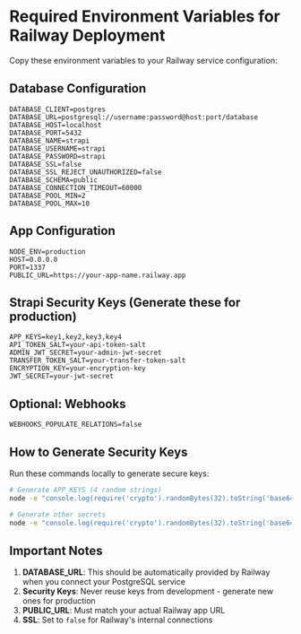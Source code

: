 # Required Environment Variables for Railway Deployment

Copy these environment variables to your Railway service configuration:

## Database Configuration
```
DATABASE_CLIENT=postgres
DATABASE_URL=postgresql://username:password@host:port/database
DATABASE_HOST=localhost
DATABASE_PORT=5432
DATABASE_NAME=strapi
DATABASE_USERNAME=strapi
DATABASE_PASSWORD=strapi
DATABASE_SSL=false
DATABASE_SSL_REJECT_UNAUTHORIZED=false
DATABASE_SCHEMA=public
DATABASE_CONNECTION_TIMEOUT=60000
DATABASE_POOL_MIN=2
DATABASE_POOL_MAX=10
```

## App Configuration
```
NODE_ENV=production
HOST=0.0.0.0
PORT=1337
PUBLIC_URL=https://your-app-name.railway.app
```

## Strapi Security Keys (Generate these for production)
```
APP_KEYS=key1,key2,key3,key4
API_TOKEN_SALT=your-api-token-salt
ADMIN_JWT_SECRET=your-admin-jwt-secret
TRANSFER_TOKEN_SALT=your-transfer-token-salt
ENCRYPTION_KEY=your-encryption-key
JWT_SECRET=your-jwt-secret
```

## Optional: Webhooks
```
WEBHOOKS_POPULATE_RELATIONS=false
```

## How to Generate Security Keys

Run these commands locally to generate secure keys:

```bash
# Generate APP_KEYS (4 random strings)
node -e "console.log(require('crypto').randomBytes(32).toString('base64'))"

# Generate other secrets
node -e "console.log(require('crypto').randomBytes(32).toString('base64'))"
```

## Important Notes

1. **DATABASE_URL**: This should be automatically provided by Railway when you connect your PostgreSQL service
2. **Security Keys**: Never reuse keys from development - generate new ones for production
3. **PUBLIC_URL**: Must match your actual Railway app URL
4. **SSL**: Set to `false` for Railway's internal connections
